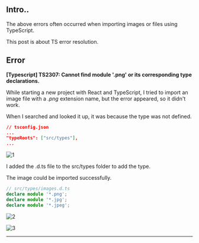 ## Intro..
The above errors often occurred when importing images or files using TypeScript. 

This post is about TS error resolution.

## Error
**[Typescript] TS2307: Cannot find module '.png' or its corresponding type declarations.**

While starting a new project with React and TypeScript, I tried to import an image file with a *.png* extension name, but the error appeared, so it didn't work. 

When I searched and looked it up, it was because the type was not defined.

```json
// tsconfig.json
...
"typeRoots": ["src/types"],
...
```

![1](https://github.com/jinscodes/Blog_nextJS/assets/87598134/a9850036-57f0-44e6-8489-5370786d7b57)

I added the .d.ts file to the src/types folder to add the type. 

The image could be imported successfully.

```ts
// src/types/images.d.ts
declare module '*.png';
declare module '*.jpg';
declare module '*.jpeg';
```

![2](https://github.com/jinscodes/Blog_nextJS/assets/87598134/1a97c8ab-554f-4b87-9cb7-e89fc1e661fd)

![3](https://github.com/jinscodes/Blog_nextJS/assets/87598134/42b2745a-6a74-4ab5-912a-87fd2b9a6dc0)



---
[](https://epiphany0421.tistory.com/169#google_vignette)

[](https://egas.tistory.com/125)